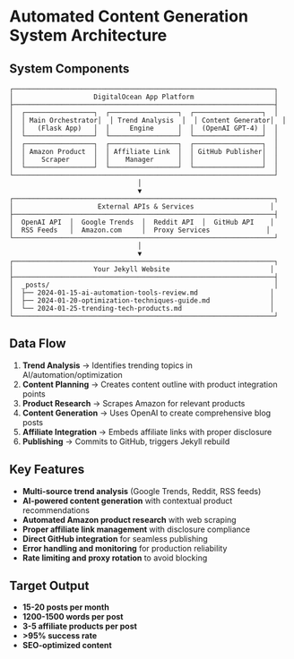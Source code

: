 # Automated Content Generation System Architecture

## System Components

```
┌─────────────────────────────────────────────────────────────────┐
│                    DigitalOcean App Platform                    │
├─────────────────────────────────────────────────────────────────┤
│  ┌─────────────────┐  ┌─────────────────┐  ┌─────────────────┐  │
│  │ Main Orchestrator│  │ Trend Analysis  │  │ Content Generator│  │
│  │   (Flask App)   │  │     Engine      │  │  (OpenAI GPT-4) │  │
│  └─────────────────┘  └─────────────────┘  └─────────────────┘  │
│  ┌─────────────────┐  ┌─────────────────┐  ┌─────────────────┐  │
│  │ Amazon Product  │  │ Affiliate Link  │  │ GitHub Publisher│  │
│  │    Scraper      │  │    Manager      │  │                 │  │
│  └─────────────────┘  └─────────────────┘  └─────────────────┘  │
└─────────────────────────────────────────────────────────────────┘
                                │
                                ▼
┌─────────────────────────────────────────────────────────────────┐
│                     External APIs & Services                   │
├─────────────────────────────────────────────────────────────────┤
│  OpenAI API  │  Google Trends  │  Reddit API  │  GitHub API    │
│  RSS Feeds   │  Amazon.com     │  Proxy Services              │
└─────────────────────────────────────────────────────────────────┘
                                │
                                ▼
┌─────────────────────────────────────────────────────────────────┐
│                    Your Jekyll Website                         │
├─────────────────────────────────────────────────────────────────┤
│  _posts/                                                        │
│  ├── 2024-01-15-ai-automation-tools-review.md                  │
│  ├── 2024-01-20-optimization-techniques-guide.md               │
│  └── 2024-01-25-trending-tech-products.md                      │
└─────────────────────────────────────────────────────────────────┘
```

## Data Flow

1. **Trend Analysis** → Identifies trending topics in AI/automation/optimization
2. **Content Planning** → Creates content outline with product integration points
3. **Product Research** → Scrapes Amazon for relevant products
4. **Content Generation** → Uses OpenAI to create comprehensive blog posts
5. **Affiliate Integration** → Embeds affiliate links with proper disclosure
6. **Publishing** → Commits to GitHub, triggers Jekyll rebuild

## Key Features

- **Multi-source trend analysis** (Google Trends, Reddit, RSS feeds)
- **AI-powered content generation** with contextual product recommendations
- **Automated Amazon product research** with web scraping
- **Proper affiliate link management** with disclosure compliance
- **Direct GitHub integration** for seamless publishing
- **Error handling and monitoring** for production reliability
- **Rate limiting and proxy rotation** to avoid blocking

## Target Output

- **15-20 posts per month**
- **1200-1500 words per post**
- **3-5 affiliate products per post**
- **>95% success rate**
- **SEO-optimized content**
